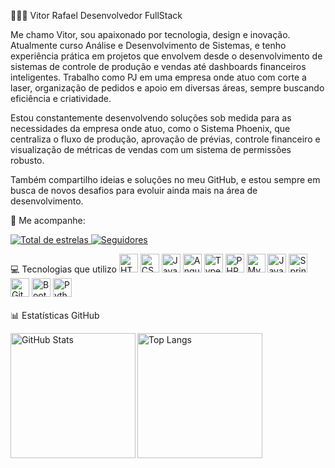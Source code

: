 👨🏻‍💻 Vitor Rafael
Desenvolvedor FullStack

Me chamo Vitor, sou apaixonado por tecnologia, design e inovação. Atualmente curso Análise e Desenvolvimento de Sistemas, e tenho experiência prática em projetos que envolvem desde o desenvolvimento de sistemas de controle de produção e vendas até dashboards financeiros inteligentes. Trabalho como PJ em uma empresa onde atuo com corte a laser, organização de pedidos e apoio em diversas áreas, sempre buscando eficiência e criatividade.

Estou constantemente desenvolvendo soluções sob medida para as necessidades da empresa onde atuo, como o Sistema Phoenix, que centraliza o fluxo de produção, aprovação de prévias, controle financeiro e visualização de métricas de vendas com um sistema de permissões robusto.

Também compartilho ideias e soluções no meu GitHub, e estou sempre em busca de novos desafios para evoluir ainda mais na área de desenvolvimento.

🔗 Me acompanhe:
<p align="left"> <!-- Atualize com seus links reais --> <a href="https://github.com/PAJEEJ?tab=repositories&sort=stargazers"> <img alt="Total de estrelas" title="Total de estrelas GitHub" src="https://custom-icon-badges.demolab.com/github/stars/PAJEEJ?color=55960c&style=for-the-badge&labelColor=488207&logo=star&label=estrelas" /> </a> <a href="https://github.com/PAJEEJ?tab=followers"> <img alt="Seguidores" title="Me siga no GitHub" src="https://custom-icon-badges.demolab.com/github/followers/SEU_USUARIO?color=236ad3&labelColor=1155ba&style=for-the-badge&logo=github&label=Seguidores&logoColor=white" /> </a> </p>
💻 Tecnologias que utilizo
<img alt="HTML" title="HTML" width="30px" src="https://cdn.jsdelivr.net/gh/devicons/devicon@latest/icons/html5/html5-original.svg"/> <img alt="CSS" title="CSS" width="30px" src="https://cdn.jsdelivr.net/gh/devicons/devicon@latest/icons/css3/css3-original.svg"/> <img alt="JavaScript" title="JavaScript" width="30px" src="https://cdn.jsdelivr.net/gh/devicons/devicon@latest/icons/javascript/javascript-original.svg"/> <img alt="Angular" title="Angular" width="30px" src="https://cdn.jsdelivr.net/gh/devicons/devicon@latest/icons/angularjs/angularjs-original.svg"/> <img alt="TypeScript" title="TypeScript" width="30px" src="https://cdn.jsdelivr.net/gh/devicons/devicon@latest/icons/typescript/typescript-original.svg"/> <img alt="PHP" title="PHP" width="30px" src="https://cdn.jsdelivr.net/gh/devicons/devicon@latest/icons/php/php-original.svg"/> <img alt="MySQL" title="MySQL" width="30px" src="https://cdn.jsdelivr.net/gh/devicons/devicon@latest/icons/mysql/mysql-original.svg"/> <img alt="Java" title="Java" width="30px" src="https://cdn.jsdelivr.net/gh/devicons/devicon@latest/icons/java/java-original.svg"/> <img alt="Spring" title="Spring Boot" width="30px" src="https://cdn.jsdelivr.net/gh/devicons/devicon@latest/icons/spring/spring-original.svg"/> <img alt="Git" title="Git" width="30px" src="https://cdn.jsdelivr.net/gh/devicons/devicon@latest/icons/git/git-original.svg"/> <img alt="Bootstrap" title="Bootstrap" width="30px" src="https://cdn.jsdelivr.net/gh/devicons/devicon@latest/icons/bootstrap/bootstrap-original.svg"/> <img alt="Python" title="Python" width="30px" src="https://cdn.jsdelivr.net/gh/devicons/devicon@latest/icons/python/python-original.svg"/> <br/> <br/>
📊 Estatísticas GitHub
<p> <img align="left" alt="GitHub Stats" height="200" src="https://github-readme-stats.vercel.app/api?username=SEU_USUARIO&show_icons=true&theme=tokyonight&include_all_commits=true&locale=pt-br" /> <img align="left" alt="Top Langs" height="200" src="https://github-readme-stats.vercel.app/api/top-langs/?username=SEU_USUARIO&theme=tokyonight&layout=compact&custom_title=Tecnologias&langs_count=9" /> </p>
